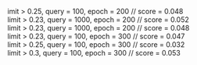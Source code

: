 imit > 0.25, query = 100, epoch = 200 // score = 0.048  
limit > 0.23, query = 1000, epoch = 200 // score = 0.052  
limit > 0.23, query = 1000, epoch = 200 // score = 0.048  
limit > 0.23, query = 100, epoch = 300 //  score = 0.047  
limit > 0.25, query = 100, epoch = 300 // score = 0.032   
limit > 0.3, query = 100, epoch = 300 // score = 0.053  

